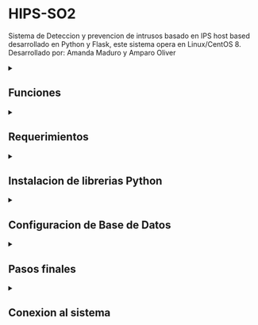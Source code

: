 # HIPS-SO2
Sistema de Deteccion y prevencion de intrusos basado en IPS host based desarrollado en Python y Flask, este sistema opera en Linux/CentOS 8. Desarrollado por: Amanda Maduro y Amparo Oliver
<details>
<summary markdown="span"> 

## Funciones
</summary>

  1. Verificar archivos binarios de sistema y modificaciones realizadas
     en el archivo /etc/passwd o /etc/shadow con el uso de la herramienta md5sum.
  2. Verificar usuarios conectados y desde que origen.
  3. Chequear si hay sniffers o si el equipo entro en modo promiscuo. 
  4. Revisar archivos log, detectando los accesos indebidos en el sistema.
  5. Verificar el tamaño de la cola de mails del equipo.
  6. Identificar procesos que consumen un porcentaje elevado de memoria.
  7. Verificar directorios /tmp, detectando archivos ejecutables que pueden ser sospechosos. 
  8. Contralar ataques de DDOS.
  9. Examinar archivos que esten ejecutandose como cron.
 10. Verificar intentos de accesos invalidos a la maquina. 
 
#### Medidas Preventivas:
       1. Matar procesos (kill)
       2. Bloquear IP's
       3. Cambiar contraseña de usuarios.
       4. Bloquear servicios de correo.
       5. Enviar archivos a cuarentena. 
			 
Cuando se genera una alerta o se toma una decision preventiva, esto queda registrado en los logs de *alarmas.log* y *prevencion.log*

</details>

<details>
<summary markdown="span">

## Requerimientos

</summary>

Para que el HIPS funcione correctamente se necesitan de configuraciones previas y la instalacion de algunas librerias de python.

### Python3 
Para instalar python3 ejecutamos:
```
sudo yum install python3 -y
```
### PIP
Para instalar PIP ejecutamos:
```
sudo yum install python3-pip -y
```
### PostgreSQL
Para instalar postgreSQL ejecutamos:
```
# Install the repository RPM:
sudo dnf install -y https://download.postgresql.org/pub/repos/yum/reporpms/EL-8-x86_64/pgdg-redhat-repo-latest.noarch.rpm

# Disable the built-in PostgreSQL module:
sudo dnf -qy module disable postgresql

# Install PostgreSQL:
sudo dnf install -y postgresql14-server

# Optionally initialize the database and enable automatic start:
sudo /usr/pgsql-14/bin/postgresql-14-setup initdb
sudo systemctl enable postgresql-14
sudo systemctl start postgresql-14
```
### IPTables:
Para instalar IPTables ejecutamos:
```
#Paramos el firewalld service
sudo systemctl stop firewalld
sudo systemctl disable firewalld
sudo systemctl mask --now firewalld

#Instalamos IPTables
sudo yum install iptables-services -y

#Ejecutamos el servicio
sudo systemctl start iptables
sudo systemctl start ip6tables

#Habilitamos sistema
sudo systemctl enable iptables
sudo systemctl enable ip6tables
```
Si queremos asegurarnos que este funcionando ejecutamos:
```
sudo systemctl status iptables
sudo systemctl status ip6tables
```
</details>

<details>
<summary markdown="span">

## Instalacion de librerias Python
</summary>

### Librerias requeridas:
	- psycopg2
	- delegator
	- flask 
	- flask-login
	- flask-sqlalchemy
Comando a ejecutar: ```sudo pip3 install <libreria>```

**En caso de tener problemas instalando psycopg2:**

Si tiene este error: ``` Error: pg_config executable not found ```

Ejecute lo siguiente:
``` sudo yum install postgresql postgresql-devel python-devel ```

Si no se encuentra python-devel, ejecute:
``` yum search python3 | grep devel ```

Seleccione el que quiera instalar segun la version de python y ejecute:
``` sudo yum install -y <paquete_seleccionado> ```

Por ultimo ejecute: ```sudo PATH=$PATH:/usr/pgsql-14/bin/ pip3 install psycopg2```
</details>

<details>
<summary markdown="span">

## Configuracion de Base de Datos 
</summary>

Generamos nueva contraseña para el usuario **postgres**:
Ejecutamos:
```
sudo su postgres
psql
```
``` sql
ALTER USER "postgres" WITH password '<nueva contraseña>';

```
Ahora debemos crear una base de datos llamada **"hips"** y conectarnos a ella. Ejecutamos:
```sql
CREATE DATABASE hips;
\c hips
```
#### Configuracion de pg_hba.conf:
Para que la base de datos pueda funcionar correctamente debemos cambiar el metodo de autentificacion a MD5. Si se encuentra conectado a la base de datos. Ejecutamos:
```
\q 
vim /var/lib/pgsql/14/data/pg_hba.conf
```
Cambiamos:
``` diff
+ local all all peer -> local all all md5
```
Volvemos a root y reiniciamos el servidos de PostgreSQL: 
``` sudo systemctl restart postgres-14.service ```

##Servicio httpd:
Para instalarlo, en caso de no tenerlo. Nos dirijimos al usuario root y ejecutamos:
```
sudo yum install httpd
sudo systemctl start htttpd
sudo systemctl start ssh
```
</details>
<details>
<summary markdown="span">

## Pasos finales
</summary>

Debe crear un archivo con el nombre **"database.ini"** para poder acceder a datos del administrados de HIPS, este debe ser de la siguiente forma
```ini
; Archivo para configuraciones de HIPS

[DEFAULT]
DB_NAME = hips
DB_USER = postgres
DB_PASSWORD = 

[ADMIN]
HIPS_CORREO_ADMIN = 
```
Los campos que no estan completados, se deberan completar con los datos del administrador

Antes que nada, para poblar la base de datos y crear los directorios con los archivos .log debemos ejecutar desde root:
```python
python3 configuracion.py
```
</details>
<details>
<summary markdown="span">

## Conexion al sistema
</summary>

Ejecute el archivo **servidor.py** y en la terminal le va a indicar a que link debe conectarse, despues ingrese y pruebe nuestro sistema HIPS. Es recomendable ejecutarlo desde un usuario root.

</details>
